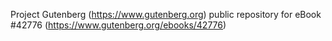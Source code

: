 Project Gutenberg (https://www.gutenberg.org) public repository for eBook #42776 (https://www.gutenberg.org/ebooks/42776)
